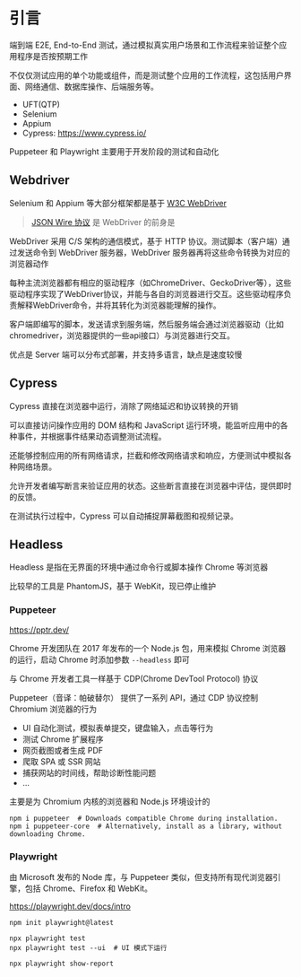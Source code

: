 # 引言

端到端 E2E, End-to-End 测试，通过模拟真实用户场景和工作流程来验证整个应用程序是否按预期工作

不仅仅测试应用的单个功能或组件，而是测试整个应用的工作流程，这包括用户界面、网络通信、数据库操作、后端服务等。

- UFT(QTP)
- Selenium
- Appium
- Cypress: <https://www.cypress.io/>

Puppeteer 和 Playwright 主要用于开发阶段的测试和自动化

## Webdriver

Selenium 和 Appium 等大部分框架都是基于 [W3C WebDriver](https://w3c.github.io/webdriver/) 

> [JSON Wire 协议](https://www.selenium.dev/documentation/legacy/json_wire_protocol/) 是 WebDriver 的前身是

WebDriver 采用 C/S 架构的通信模式，基于 HTTP 协议。测试脚本（客户端）通过发送命令到 WebDriver 服务器，WebDriver 服务器再将这些命令转换为对应的浏览器动作

每种主流浏览器都有相应的驱动程序（如ChromeDriver、GeckoDriver等），这些驱动程序实现了WebDriver协议，并能与各自的浏览器进行交互。这些驱动程序负责解释WebDriver命令，并将其转化为浏览器能理解的操作。

客户端即编写的脚本，发送请求到服务端，然后服务端会通过浏览器驱动（比如chromedriver，浏览器提供的一些api接口）与浏览器进行交互。

优点是 Server 端可以分布式部署，并支持多语言，缺点是速度较慢

## Cypress

Cypress 直接在浏览器中运行，消除了网络延迟和协议转换的开销

可以直接访问操作应用的 DOM 结构和 JavaScript 运行环境，能监听应用中的各种事件，并根据事件结果动态调整测试流程。

还能够控制应用的所有网络请求，拦截和修改网络请求和响应，方便测试中模拟各种网络场景。

允许开发者编写断言来验证应用的状态。这些断言直接在浏览器中评估，提供即时的反馈。

在测试执行过程中，Cypress 可以自动捕捉屏幕截图和视频记录。

## Headless

Headless 是指在无界面的环境中通过命令行或脚本操作 Chrome 等浏览器

比较早的工具是 PhantomJS，基于 WebKit，现已停止维护

### Puppeteer

<https://pptr.dev/>

Chrome 开发团队在 2017 年发布的一个 Node.js 包，用来模拟 Chrome 浏览器的运行，启动 Chrome 时添加参数 `--headless` 即可

与 Chrome 开发者工具一样基于 CDP(Chrome DevTool Protocol) 协议

Puppeteer（音译：帕破替尔） 提供了一系列 API，通过 CDP 协议控制 Chromium 浏览器的行为

- UI 自动化测试，模拟表单提交，键盘输入，点击等行为
- 测试 Chrome 扩展程序
- 网页截图或者生成 PDF
- 爬取 SPA 或 SSR 网站
- 捕获网站的时间线，帮助诊断性能问题
- ...

主要是为 Chromium 内核的浏览器和 Node.js 环境设计的

```shell
npm i puppeteer  # Downloads compatible Chrome during installation.
npm i puppeteer-core  # Alternatively, install as a library, without downloading Chrome.
```

### Playwright

由 Microsoft 发布的 Node 库，与 Puppeteer 类似，但支持所有现代浏览器引擎，包括 Chrome、Firefox 和 WebKit。

<https://playwright.dev/docs/intro>

```shell
npm init playwright@latest

npx playwright test
npx playwright test --ui  # UI 模式下运行

npx playwright show-report
```

